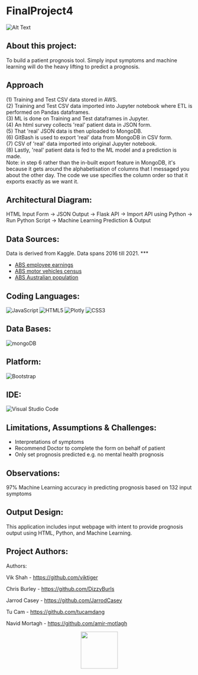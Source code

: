 # FinalProject4

![Alt Text](https://media.giphy.com/media/fp0MsYYaQQtQtCJXxr/giphy.gif)

## About this project:
To build a patient prognosis tool. Simply input symptoms and machine learning will do the heavy lifting to predict a prognosis.

## Approach
(1) Training and Test CSV data stored in AWS.\
(2) Training and Test CSV data imported into Jupyter notebook where ETL is performed on Pandas dataframes.\
(3) ML is done on Training and Test dataframes in Jupyter.\
(4) An html survey collects 'real' patient data in JSON form.\
(5) That 'real' JSON data is then uploaded to MongoDB.\
(6) GitBash is used to export 'real' data from MongoDB in CSV form.\
(7) CSV of 'real' data imported into original Jupyter notebook.\
(8) Lastly, 'real' patient data is fed to the ML model and a prediction is made.\
Note: in step 6 rather than the in-built export feature in MongoDB, it's because it gets around the alphabetisation of columns that I messaged you about the other day. The code we use specifies the column order so that it exports exactly as we want it.

## **Architectural Diagram:**
HTML Input Form → JSON Output → Flask API → Import API using Python → Run Python Script → Machine Learning Prediction & Output

## **Data Sources:**
Data is derived from Kaggle. Data spans 2016 till 2021. ***
- [ABS employee earnings](https://www.abs.gov.au/statistics/labour/earnings-and-working-conditions/employee-earnings-and-hours-australia/may-2021#data-download)
- [ABS motor vehicles census](https://www.abs.gov.au/statistics/industry/tourism-and-transport/motor-vehicle-census-australia/31-jan-2021#data-download)
- [ABS Australian population](https://www.abs.gov.au/statistics/people/population/national-state-and-territory-population/sep-2021)

## **Coding Languages:**
![JavaScript](https://img.shields.io/badge/javascript-%23323330.svg?style=for-the-badge&logo=javascript&logoColor=%23F7DF1E)
![HTML5](https://img.shields.io/badge/html5-%23E34F26.svg?style=for-the-badge&logo=html5&logoColor=white)
![Plotly](https://img.shields.io/badge/Plotly-%233F4F75.svg?style=for-the-badge&logo=plotly&logoColor=white)
![CSS3](https://img.shields.io/badge/css3-%231572B6.svg?style=for-the-badge&logo=css3&logoColor=white)

## **Data Bases:**
![mongoDB](https://img.shields.io/badge/MongoDB-4EA94B?style=for-the-badge&logo=mongodb&logoColor=white)

## **Platform:**
![Bootstrap](https://img.shields.io/badge/bootstrap-%23563D7C.svg?style=for-the-badge&logo=bootstrap&logoColor=white)

## **IDE:**
![Visual Studio Code](https://img.shields.io/badge/Visual_Studio_Code-0078D4?style=for-the-badge&logo=visual%20studio%20code&logoColor=white)

## **Limitations, Assumptions & Challenges:**
- Interpretations of symptoms
- Recommend Doctor to complete the form on behalf of patient
- Only set prognosis predicted e.g. no mental health prognosis 

## **Observations:**
97% Machine Learning accuracy in predicting prognosis based on 132 input symptoms

## **Output Design:**
This application includes input webpage with intent to provide prognosis output using HTML, Python, and Machine Learning.

## **Project Authors:**
Authors:

Vik Shah - https://github.com/viktiger

Chris Burley - https://github.com/DizzyBurls

Jarrod Casey - https://github.com/JarrodCasey

Tu Cam - https://github.com/tucamdang

Navid Mortagh - https://github.com/amir-motlagh

<div id="header" align="center">
  <img src="https://media.giphy.com/media/M9gbBd9nbDrOTu1Mqx/giphy.gif" width="100"/>
</div>
